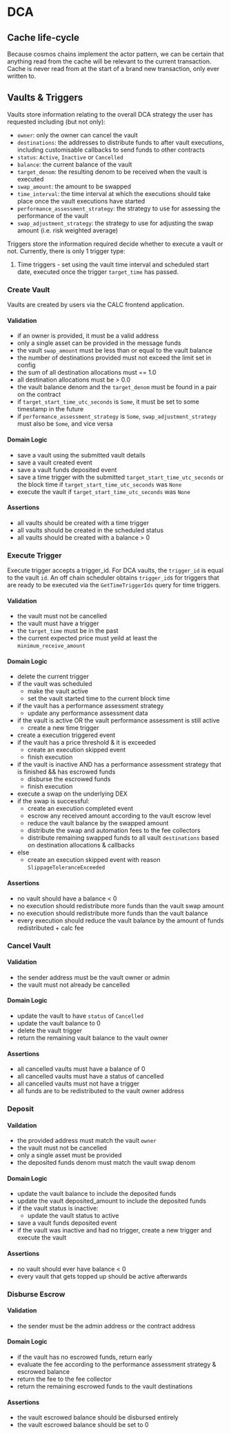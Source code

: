 # DCA

## Cache life-cycle

Because cosmos chains implement the actor pattern, we can be certain that anything read from the cache will be relevant to the current transaction. Cache is never read from at the start of a brand new transaction, only ever written to.

## Vaults & Triggers

Vaults store information relating to the overall DCA strategy the user has requested including (but not only):

- `owner`: only the owner can cancel the vault
- `destinations`: the addresses to distribute funds to after vault executions, including customisable callbacks to send funds to other contracts
- `status`: `Active`, `Inactive` or `Cancelled`
- `balance`: the current balance of the vault
- `target_denom`: the resulting denom to be received when the vault is executed
- `swap_amount`: the amount to be swapped
- `time_interval`: the time interval at which the executions should take place once the vault executions have started
- `performance_assessment_strategy`: the strategy to use for assessing the performance of the vault
- `swap_adjustment_strategy`: the strategy to use for adjusting the swap amount (i.e. risk weighted average)

Triggers store the information required decide whether to execute a vault or not. Currently, there is only 1 trigger type:

1. Time triggers - set using the vault time interval and scheduled start date, executed once the trigger `target_time` has passed.

### Create Vault

Vaults are created by users via the CALC frontend application.

#### Validation

- if an owner is provided, it must be a valid address
- only a single asset can be provided in the message funds
- the vault `swap_amount` must be less than or equal to the vault balance
- the number of destinations provided must not exceed the limit set in config
- the sum of all destination allocations must == 1.0
- all destination allocations must be > 0.0
- the vault balance denom and the `target_denom` must be found in a pair on the contract
- if `target_start_time_utc_seconds` is `Some`, it must be set to some timestamp in the future
- if `performance_assessment_strategy` is `Some`, `swap_adjustment_strategy` must also be `Some`, and vice versa

#### Domain Logic

- save a vault using the submitted vault details
- save a vault created event
- save a vault funds deposited event
- save a time trigger with the submitted `target_start_time_utc_seconds` or the block time if `target_start_time_utc_seconds` was `None`
- execute the vault if `target_start_time_utc_seconds` was `None`

#### Assertions

- all vaults should be created with a time trigger
- all vaults should be created in the scheduled status
- all vaults should be created with a balance > 0

### Execute Trigger

Execute trigger accepts a trigger_id. For DCA vaults, the `trigger_id` is equal to the vault `id`. An off chain scheduler obtains `trigger_id`s for triggers that are ready to be executed via the `GetTimeTriggerIds` query for time triggers.

#### Validation

- the vault must not be cancelled
- the vault must have a trigger
- the `target_time` must be in the past
- the current expected price must yeild at least the `minimum_receive_amount`

#### Domain Logic

- delete the current trigger
- if the vault was scheduled
  - make the vault active
  - set the vault started time to the current block time
- if the vault has a performance assessment strategy
  - update any performance assessment data
- if the vault is active OR the vault performance assessment is still active
  - create a new time trigger
- create a execution triggered event
- if the vault has a price threshold & it is exceeded
  - create an execution skipped event
  - finish execution
- if the vault is inactive AND has a performance assessment strategy that is finished && has escrowed funds
  - disburse the escrowed funds
  - finish execution
- execute a swap on the underlying DEX
- if the swap is successful:
  - create an execution completed event
  - escrow any received amount according to the vault escrow level
  - reduce the vault balance by the swapped amount
  - distribute the swap and automation fees to the fee collectors
  - distribute remaining swapped funds to all vault `destinations` based on destination allocations & callbacks
- else
  - create an execution skipped event with reason `SlippageToleranceExceeded`

#### Assertions

- no vault should have a balance < 0
- no execution should redistribute more funds than the vault swap amount
- no execution should redistribute more funds than the vault balance
- every execution should reduce the vault balance by the amount of funds redistributed + calc fee

### Cancel Vault

#### Validation

- the sender address must be the vault owner or admin
- the vault must not already be cancelled

#### Domain Logic

- update the vault to have `status` of `Cancelled`
- update the vault balance to 0
- delete the vault trigger
- return the remaining vault balance to the vault owner

#### Assertions

- all cancelled vaults must have a balance of 0
- all cancelled vaults must have a status of cancelled
- all cancelled vaults must not have a trigger
- all funds are to be redistributed to the vault owner address

### Deposit

#### Vaildation

- the provided address must match the vault `owner`
- the vault must not be cancelled
- only a single asset must be provided
- the deposited funds denom must match the vault swap denom

#### Domain Logic

- update the vault balance to include the deposited funds
- update the vault deposited_amount to include the deposited funds
- if the vault status is inactive:
  - update the vault status to active
- save a vault funds deposited event
- if the vault was inactive and had no trigger, create a new trigger and execute the vault

#### Assertions

- no vault should ever have balance < 0
- every vault that gets topped up should be active afterwards

### Disburse Escrow

#### Validation

- the sender must be the admin address or the contract address

#### Domain Logic

- if the vault has no escrowed funds, return early
- evaluate the fee according to the performance assessment strategy & escrowed balance
- return the fee to the fee collector
- return the remaining escrowed funds to the vault destinations

#### Assertions

- the vault escrowed balance should be disbursed entirely
- the vault escrowed balance should be set to 0
